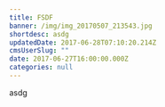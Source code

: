 ```yaml
---
title: FSDF
banner: /img/img_20170507_213543.jpg
shortdesc: asdg
updatedDate: 2017-06-28T07:10:20.214Z
cmsUserSlug: ""
date: 2017-06-27T16:00:00.000Z
categories: null
---
```


asdg